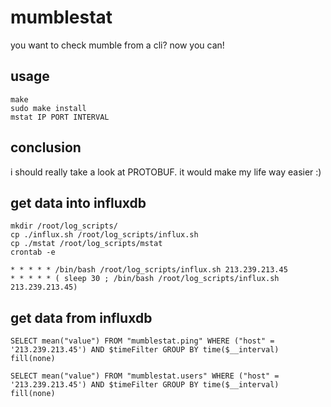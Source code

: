 # mumblestat

you want to check mumble from a cli? now you can!

## usage
```
make
sudo make install
mstat IP PORT INTERVAL
```
## conclusion

i should really take a look at PROTOBUF. it would make my life way easier :)

## get data into influxdb
```
mkdir /root/log_scripts/
cp ./influx.sh /root/log_scripts/influx.sh
cp ./mstat /root/log_scripts/mstat
crontab -e

* * * * * /bin/bash /root/log_scripts/influx.sh 213.239.213.45
* * * * * ( sleep 30 ; /bin/bash /root/log_scripts/influx.sh 213.239.213.45)
```
## get data from influxdb
```
SELECT mean("value") FROM "mumblestat.ping" WHERE ("host" = '213.239.213.45') AND $timeFilter GROUP BY time($__interval) fill(none)

SELECT mean("value") FROM "mumblestat.users" WHERE ("host" = '213.239.213.45') AND $timeFilter GROUP BY time($__interval) fill(none)
```
